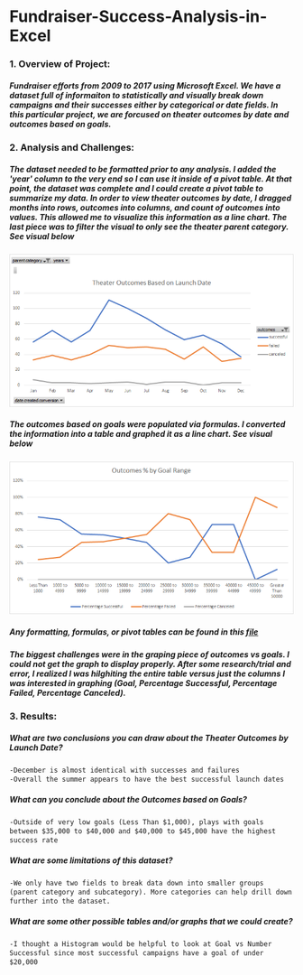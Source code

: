 # Fundraiser-Success-Analysis-in-Excel
### 1. Overview of Project:
##### Fundraiser efforts from 2009 to 2017 using Microsoft Excel. We have a dataset full of informaiton to statistically and visually break down campaigns and their successes either by categorical or date fields. In this particular project, we are forcused on theater outcomes by date and outcomes based on goals. 

### 2. Analysis and Challenges:
##### The dataset needed to be formatted prior to any analysis. I added the 'year' column to the very end so I can use it inside of a pivot table. At that point, the dataset was complete and I could create a pivot table to summarize my data. In order to view theater outcomes by date, I dragged months into rows, outcomes into columns, and count of outcomes into values. This allowed me to visualize this information as a line chart. The last piece was to filter the visual to only see the theater parent category. See visual below
![Theater_Outcomes_vs_Launch](https://github.com/maldonado91/Fundraiser-Success-Analysis-in-Excel/blob/main/Resources/Theater_Outcomes_vs_Launch.png)
##### The outcomes based on goals were populated via formulas. I converted the information into a table and graphed it as a line chart. See visual below
![Outcomes_vs_Goals](https://github.com/maldonado91/Fundraiser-Success-Analysis-in-Excel/blob/main/Resources/Outcomes_by_Goals_Range.png)
##### Any formatting, formulas, or pivot tables can be found in this [file](https://github.com/maldonado91/Fundraiser-Success-Analysis-in-Excel/blob/main/Kickstater_Challenge.xlsx)
##### The biggest challenges were in the graping piece of outcomes vs goals. I could not get the graph to display properly. After some research/trial and error, I realized I was hilghiting the entire table versus just the columns I was interested in graphing (Goal, Percentage Successful, Percentage Failed, Percentage Canceled).

### 3. Results:
##### What are two conclusions you can draw about the Theater Outcomes by Launch Date?
    -December is almost identical with successes and failures
    -Overall the summer appears to have the best successful launch dates

##### What can you conclude about the Outcomes based on Goals?
    -Outside of very low goals (Less Than $1,000), plays with goals between $35,000 to $40,000 and $40,000 to $45,000 have the highest success rate

##### What are some limitations of this dataset?
    -We only have two fields to break data down into smaller groups (parent category and subcategory). More categories can help drill down further into the dataset.

##### What are some other possible tables and/or graphs that we could create?
    -I thought a Histogram would be helpful to look at Goal vs Number Successful since most successful campaigns have a goal of under $20,000